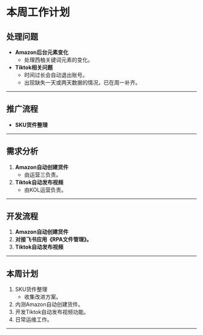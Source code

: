 # 本周工作计划

## **处理问题**
- **Amazon后台元素变化**  
  - 处理西柚关键词元素的变化。
- **Tiktok相关问题**  
  - 时间过长会自动退出账号。
  - 出现缺失一天或两天数据的情况，已在周一补齐。

---

## **推广流程**
- **SKU货件整理**

---

## **需求分析**
1. **Amazon自动创建货件**  
   - 由运营三负责。
2. **Tiktok自动发布视频**  
   - 由KOL运营负责。

---

## **开发流程**
1. **Amazon自动创建货件**  
2. **对接飞书应用《RPA文件管理》。**
3. **Tiktok自动发布视频**

---

## **本周计划**
1. SKU货件整理  
   - 收集改进方案。
2. 内测Amazon自动创建货件。
3. 开发Tiktok自动发布视频功能。
4. 日常运维工作。

---
